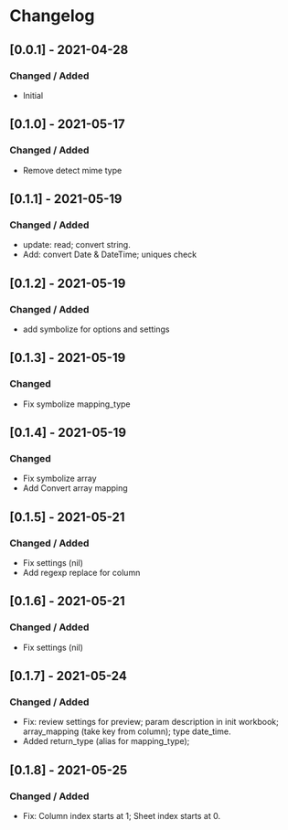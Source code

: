# Changelog

## [0.0.1] - 2021-04-28
### Changed / Added
* Initial

## [0.1.0] - 2021-05-17
### Changed / Added
* Remove detect mime type

## [0.1.1] - 2021-05-19
### Changed / Added
* update: read; convert string.
* Add: convert Date & DateTime; uniques check

## [0.1.2] - 2021-05-19
### Changed / Added
* add symbolize for options and settings

## [0.1.3] - 2021-05-19
### Changed 
* Fix symbolize mapping_type

## [0.1.4] - 2021-05-19
### Changed
* Fix symbolize array
* Add Convert array mapping

## [0.1.5] - 2021-05-21
### Changed / Added
* Fix settings (nil)
* Add regexp replace for column

## [0.1.6] - 2021-05-21
### Changed / Added
* Fix settings (nil)

## [0.1.7] - 2021-05-24
### Changed / Added
* Fix: 
  review settings for preview;
  param description in init workbook;
  array_mapping (take key from column);
  type date_time.
* Added return_type (alias for mapping_type);

## [0.1.8] - 2021-05-25
### Changed / Added
* Fix:
  Column index starts at 1;
  Sheet index starts at 0.
